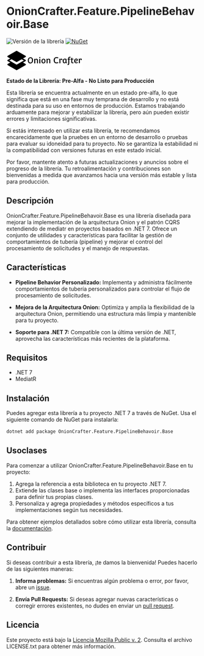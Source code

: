 # OnionCrafter.Feature.PipelineBehavoir.Base

![Versión de la librería](https://img.shields.io/badge/Versi%C3%B3n-1.0.0-brightgreen) [![NuGet](https://img.shields.io/nuget/v/OnionCrafter.Feature.PipelineBehavoir.Base.svg)](https://www.nuget.org/packages/OnionCrafter.Feature.PipelineBehavoir.Base/)

![](https://raw.githubusercontent.com/Dtopiast/OnionCrafter.Feature.PipelineBehavoir.Base/main/Images/Logo.png)

**Estado de la Librería: Pre-Alfa - No Listo para Producción**

Esta librería se encuentra actualmente en un estado pre-alfa, lo que significa que está en una fase muy temprana de desarrollo y no está destinada para su uso en entornos de producción. Estamos trabajando arduamente para mejorar y estabilizar la librería, pero aún pueden existir errores y limitaciones significativas.

Si estás interesado en utilizar esta librería, te recomendamos encarecidamente que la pruebes en un entorno de desarrollo o pruebas para evaluar su idoneidad para tu proyecto. No se garantiza la estabilidad ni la compatibilidad con versiones futuras en este estado inicial.

Por favor, mantente atento a futuras actualizaciones y anuncios sobre el progreso de la librería. Tu retroalimentación y contribuciones son bienvenidas a medida que avanzamos hacia una versión más estable y lista para producción.

## Descripción

OnionCrafter.Feature.PipelineBehavoir.Base es una librería diseñada para mejorar la implementación de la arquitectura Onion y el patrón CQRS extendiendo de mediatr en proyectos basados en .NET 7. Ofrece un conjunto de utilidades y características para facilitar la gestión de comportamientos de tubería (pipeline) y mejorar el control del procesamiento de solicitudes y el manejo de respuestas.

## Características

- **Pipeline Behavior Personalizado:** Implementa y administra fácilmente comportamientos de tubería personalizados para controlar el flujo de procesamiento de solicitudes.

- **Mejora de la Arquitectura Onion:** Optimiza y amplía la flexibilidad de la arquitectura Onion, permitiendo una estructura más limpia y mantenible para tu proyecto.

- **Soporte para .NET 7:** Compatible con la última versión de .NET, aprovecha las características más recientes de la plataforma.


## Requisitos

- .NET 7
- MediatR

## Instalación

Puedes agregar esta librería a tu proyecto .NET 7 a través de NuGet. Usa el siguiente comando de NuGet para instalarla:

```bash
dotnet add package OnionCrafter.Feature.PipelineBehavoir.Base
```

## Usoclases

Para comenzar a utilizar OnionCrafter.Feature.PipelineBehavoir.Base en tu proyecto:

1. Agrega la referencia a esta biblioteca en tu proyecto .NET 7.
2. Extiende las clases base o implementa las interfaces proporcionadas para definir tus propias clases.
3. Personaliza y agrega propiedades y métodos específicos a tus implementaciones según tus necesidades.

Para obtener ejemplos detallados sobre cómo utilizar esta librería, consulta la [documentación](https://github.com/Dtopiast/OnionCrafter.Feature.PipelineBehavoir.Base/wiki).

## Contribuir

Si deseas contribuir a esta librería, ¡te damos la bienvenida! Puedes hacerlo de las siguientes maneras:

1. **Informa problemas:** Si encuentras algún problema o error, por favor, abre un [issue](https://github.com/dtopiast/OnionCrafter.Feature.PipelineBehavoir.Base/issues).

2. **Envía Pull Requests:** Si deseas agregar nuevas características o corregir errores existentes, no dudes en enviar un [pull request](https://github.com/dtopiast/OnionCrafter.Feature.PipelineBehavoir.Base/pulls).

## Licencia

Este proyecto está bajo la [Licencia Mozilla Public v. 2](LICENSE.txt). Consulta el archivo LICENSE.txt para obtener más información.
